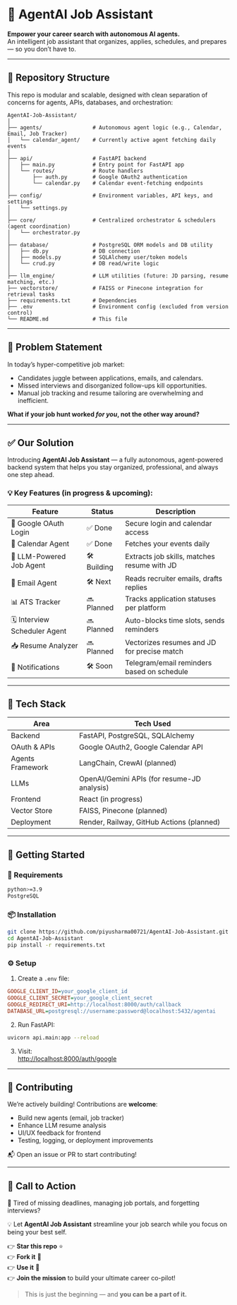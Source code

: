 
# 🧠 AgentAI Job Assistant  
**Empower your career search with autonomous AI agents.**  
An intelligent job assistant that organizes, applies, schedules, and prepares — so you don’t have to.

---

## 📂 Repository Structure

This repo is modular and scalable, designed with clean separation of concerns for agents, APIs, databases, and orchestration:

```plaintext
AgentAI-Job-Assistant/
│
├── agents/                # Autonomous agent logic (e.g., Calendar, Email, Job Tracker)
│   └── calendar_agent/    # Currently active agent fetching daily events
│
├── api/                   # FastAPI backend
│   ├── main.py            # Entry point for FastAPI app
│   └── routes/            # Route handlers
│       ├── auth.py        # Google OAuth2 authentication
│       └── calendar.py    # Calendar event-fetching endpoints
│
├── config/                # Environment variables, API keys, and settings
│   └── settings.py
│
├── core/                  # Centralized orchestrator & schedulers (agent coordination)
│   └── orchestrator.py
│
├── database/              # PostgreSQL ORM models and DB utility
│   ├── db.py              # DB connection
│   ├── models.py          # SQLAlchemy user/token models
│   └── crud.py            # DB read/write logic
│
├── llm_engine/            # LLM utilities (future: JD parsing, resume matching, etc.)
├── vectorstore/           # FAISS or Pinecone integration for retrieval tasks
├── requirements.txt       # Dependencies
├── .env                   # Environment config (excluded from version control)
└── README.md              # This file
```

---

## 🚨 Problem Statement

In today’s hyper-competitive job market:

- Candidates juggle between applications, emails, and calendars.
- Missed interviews and disorganized follow-ups kill opportunities.
- Manual job tracking and resume tailoring are overwhelming and inefficient.

**What if your job hunt worked *for you*, not the other way around?**

---

## ✅ Our Solution

Introducing **AgentAI Job Assistant** — a fully autonomous, agent-powered backend system that helps you stay organized, professional, and always one step ahead.

### 💡 Key Features (in progress & upcoming):

| Feature                        | Status     | Description |
|-------------------------------|------------|-------------|
| 🔐 Google OAuth Login         | ✅ Done     | Secure login and calendar access |
| 📅 Calendar Agent             | ✅ Done     | Fetches your events daily |
| 🧠 LLM-Powered Job Agent      | 🛠 Building | Extracts job skills, matches resume with JD |
| 💌 Email Agent                | 🛠 Next     | Reads recruiter emails, drafts replies |
| 📊 ATS Tracker                | 🔜 Planned  | Tracks application statuses per platform |
| 🗓️ Interview Scheduler Agent | 🔜 Planned  | Auto-blocks time slots, sends reminders |
| 📥 Resume Analyzer            | 🔜 Planned  | Vectorizes resumes and JD for precise match |
| 🚀 Notifications              | 🛠 Soon     | Telegram/email reminders based on schedule |

---

## 🧠 Tech Stack

| Area             | Tech Used |
|------------------|-----------|
| Backend          | FastAPI, PostgreSQL, SQLAlchemy |
| OAuth & APIs     | Google OAuth2, Google Calendar API |
| Agents Framework | LangChain, CrewAI (planned) |
| LLMs             | OpenAI/Gemini APIs (for resume-JD analysis) |
| Frontend         | React (in progress) |
| Vector Store     | FAISS, Pinecone (planned) |
| Deployment       | Render, Railway, GitHub Actions (planned) |

---

## 🚀 Getting Started

### 🔧 Requirements

```bash
python>=3.9
PostgreSQL
```

### 📦 Installation

```bash
git clone https://github.com/piyusharma00721/AgentAI-Job-Assistant.git
cd AgentAI-Job-Assistant
pip install -r requirements.txt
```

### ⚙️ Setup

1. Create a `.env` file:

```ini
GOOGLE_CLIENT_ID=your_google_client_id
GOOGLE_CLIENT_SECRET=your_google_client_secret
GOOGLE_REDIRECT_URI=http://localhost:8000/auth/callback
DATABASE_URL=postgresql://username:password@localhost:5432/agentai
```

2. Run FastAPI:

```bash
uvicorn api.main:app --reload
```

3. Visit:  
   [http://localhost:8000/auth/google](http://localhost:8000/auth/google)

---

## 🙌 Contributing

We’re actively building! Contributions are **welcome**:

- Build new agents (email, job tracker)
- Enhance LLM resume analysis
- UI/UX feedback for frontend
- Testing, logging, or deployment improvements

📬 Open an issue or PR to start contributing!

---

## 📢 Call to Action

🎯 Tired of missing deadlines, managing job portals, and forgetting interviews?

💡 Let **AgentAI Job Assistant** streamline your job search while you focus on being your best self.

👉 **Star this repo** ⭐  
👉 **Fork it** 🍴  
👉 **Use it** 🚀  
👉 **Join the mission** to build your ultimate career co-pilot!  
> This is just the beginning — and **you can be a part of it.**
